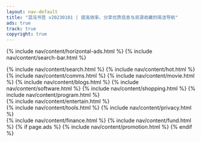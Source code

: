 ```yaml
---
layout: nav-default
title: "混沌书签 v20230101 | 提高效率、分享优质信息与资源收藏的简洁导航"
ads: true
track: true
copyright: true
---
```


{% include nav/content/horizontal-ads.html %}
{% include nav/content/search-bar.html %}
<div class="nav-content">
    {% include nav/content/search.html %}
    {% include nav/content/hot.html %}
    {% include nav/content/comms.html %}
    {% include nav/content/movie.html %}
    {% include nav/content/blogs.html %}
    {% include nav/content/software.html %}
    {% include nav/content/shopping.html %}
    {% include nav/content/program.html %}
</div>
{% include nav/content/entertain.html %}
<div class="nav-content">
    {% include nav/content/tools.html %}
    {% include nav/content/privacy.html %}
</div>
{% include nav/content/finance.html %}
{% include nav/content/fund.html %}
{% if page.ads %}
{% include nav/content/promotion.html %}
{% endif %}


